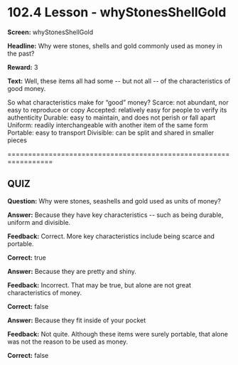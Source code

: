 # 102.4 Lesson - whyStonesShellGold

**Screen:** whyStonesShellGold

**Headline:** Why were stones, shells and gold commonly used as money in the past?

**Reward:** 3

**Text:** Well, these items all had some -- but not all -- of the characteristics of good money.



So what characteristics make for “good” money?
Scarce: not abundant, nor easy to reproduce or copy
Accepted: relatively easy for people to verify its authenticity
Durable: easy to maintain, and does not perish or fall apart
Uniform: readily interchangeable with another item of the same form
Portable: easy to transport
Divisible: can be split and shared in smaller pieces


=================================================================

## QUIZ

**Question:** Why were stones, seashells and gold used as units of money?


**Answer:** Because they have key characteristics -- such as being durable, uniform and divisible.

**Feedback:** Correct. More key characteristics include being scarce and portable.

**Correct:** true

**Answer:** Because they are pretty and shiny.

**Feedback:** Incorrect. That may be true, but alone are not great characteristics of money.

**Correct:** false

**Answer:** Because they fit inside of your pocket

**Feedback:** Not quite. Although these items were surely portable, that alone was not the reason to be used as money.

**Correct:** false


<figure><img src="../.gitbook/assets/image (13).png" alt=""><figcaption></figcaption></figure>

